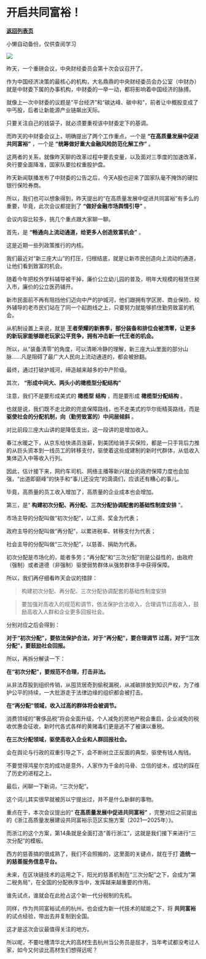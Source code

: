 # 开启共同富裕！

[**返回列表页**](/gzh/政事堂2019)

小懒自动备份，仅供查阅学习

![](https://mmbiz.qpic.cn/mmbiz_png/rxhS23yu8cMJEZhibtoGFgXWicc41OQqR1TTSOUhkhYlzyd1vgpn1vNfSdab917OemkWlh7YtY4icrFWRJ79n37Sg/640?wx_fmt=png)

  

昨天，一个重磅会议，中央财经委员会第十次会议召开了。

  

作为中国经济决策的最核心的机构，大名鼎鼎的中央财经委员会办公室（中财办）就是中财委下属的办事机构，中财委的一举一动，都将影响着中国经济的脉搏。

  

就像上一次中财委的议题是“平台经济”和“碳达峰、碳中和”，前者让中概股变成了中丐股，后者让新能源产业链飙出天际。

  

只要关注自己的钱袋子，就必须要重视该中财委定下的基调。

  

而昨天的中财委会议上，明确提出了两个工作重点，一个是 **“在高质量发展中促进共同富裕”** ，一个是 **“统筹做好重大金融风险防范化解工作”** 。

  

这两者的关系，就像昨天聊的改革过程中要去变量，以及面对三季度的加速改革，央行要全面降准，国家队要拉权重股护盘。

  

昨天新闻联播发布了中财委的公告之后，今天A股也迎来了国家队毫不掩饰的硬拉银行保险券商。  

  

所以，我们也可以想象得到，昨天提出的“在高质量发展中促进共同富裕”有多么的重要，毕竟，此次会议都提到了 **“做好金融市场舆情引导”** 。

  

会议内容比较多，挑几个重点跟大家聊一聊。

  

首先，是 **“畅通向上流动通道，给更多人创造致富机会”** 。

  

这是近期一些列政策推行的内核。  

  

我们最近对“新三座大山”的打压，归根结底，就是让新市民创造向上流动的通道，让他们看到致富的机会。  

  

随着今年把校外学科辅导被干掉，廉价公立幼儿园的普及，明年大规模的租赁住房入市，廉价的公立医药铺开。

  

新市民面前不再有阻挡他们迈向中产的护城河，他们跟拥有学区房、商业保险、校外辅导的老市民们站在了同一个起跑线之上，只要努力就能够抓住勤劳致富的机会。

  

从机制设置上来说，就是 **王者荣耀的新赛季，部分装备和排位会被清零，让更多的新玩家能够跟老玩家公平竞争，拥有冲击新一代王者的机会。**

  

所以，从“装备清零”的角度，可以清晰冷静的理解，新三座大山里面的部分山脉......凡是阻碍了最广大人民向上流动通道的，都会被掀翻。  

  

最终，通过打破护城河，缔造越来越多的中产阶级。  

  

其次， **“形成中间大、两头小的橄榄型分配结构”**

  

注意，我们不是要形成美式的 **橄榄型** **结构** ，而是要形成 **橄榄型分配结构** 。

  

也就是说，我们既不走北欧的兜底保障路线，也不走美式的华尔街精英路线，而是 **驱使社会的分配机制，向（勤劳致富的）中间层倾斜** 。

  

对比前段三座大山讲的是降低支出，这一段讲的是增加收入。

  

春江水暖之下，从京东给快递员涨薪，到美团给骑手买保险，都是一只手背后力推的从巨头资本到一线员工的转移支付，驱使着这些成建制的新时代群体，从低收入集体迈入中等收入行列。

  

因此，估计接下来，网约车司机、网络主播等新兴就业的政府保障力度也会加强，“出道即巅峰”的快手和“事儿还没完”的滴滴们，应该还有糟心的事儿。

  

毕竟，高质量的员工收入增加了，高质量的企业成本也会增加。  

  

第三，是“ **构建初次分配、再分配、三次分配协调配套的基础性制度安排** ”。

  

市场主导的分配叫做“初次分配”，以工资、奖金为代表；

  

政府主导的分配叫做“再分配”，以累进税率、转移支付为代表；

  

社会主导的分配叫做“三次分配”，以慈善、捐助为代表。

  

初次分配是市场化的，能者多劳；“再分配”和“三次分配”则是公益性的，由政府（强制）或者道德（非强制）驱使弱势群体从强势群体手中获得保障。

  

所以，我们再仔细看昨天会议的措辞：

> 构建初次分配、再分配、三次分配协调配套的基础性制度安排

> 要加强对高收入的规范和调节，依法保护合法收入，合理调节过高收入，鼓励高收入人群和企业更多回报社会。

  

分别对应之后会得到：

  

 **对于“初次分配”，要依法保护合法，对于“再分配”，要合理调节 过高，对于“三次分配”，要鼓励社会回报。**

  

所以，再拆分解读一下：  

  

 **在“初次分配”，要规范不合理，打击非法。**

  

从非法荐股到组织传销，从囤货居奇到偷税漏税，从减碳排放到知识产权，为了维护公平的持续，一大批游走于法律边缘的组织都会被打击。  

  

 **在“再分配”领域，收入过高的群体将会被调节。**

  

消费领域的“奢侈品税”将会全面升级，个人减免的房地产税会重启，企业减免的税收优惠会征收，新时代各式各样的黄赌毒们更是逃不了被课以重税。

  

 **在三次分配领域，驱使高收入企业和人群回报社会。**

  

会在舆论与行政的双重引导之下，会不断树立正反面的典型，驱使有钱人掏钱。

  

不要觉得鸿星尔克的成功是意外，人家作为千金的马骨、立信的徙木，成功的踩在了历史的进程之上。

  

最后，闲聊一下新词，“三次分配”。

  

这个词儿其实很早就被厉以宁提出过，并不是什么新鲜的事物。  

  

重点在于，本次会议提出的“ **在高质量发展中促进共同富裕”** ，完整对应之前提出的《浙江高质量发展建设共同富裕示范区实施方案（2021—2025年）》。

  

而浙江的这个方案，第14条就是全面打造“善行浙江”，这就是我们接下来进行“三次分配”的模板。

  

西方的慈善搞的很成熟了，我们不会照搬的，这里面的关键点，就在于打 **造统一的慈善服务信息平台。**

  

未来，在区块链技术的运用之下，阳光的慈善机制在“三次分配”之下，会成为“第二税务局”，在全国的分配秩序当中，发挥越来越重要的作用。

  

谁先试点，谁就会在此抢占这个新一代分税制的先机。

  

同样，作为共同富裕试点的杭州，也会成为新一代技术的赋能之下，将 **共同富裕** 的试点经验，带出去并复制到全国。

  

这才是这次会议最值得关注的地方。

  

所以呢，不要吐槽清华北大的高材生去杭州当公务员是屈才，当年考试都没考过人家，如今又何谈比高材生们想得远呢？

  

